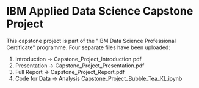 # IBM Applied Data Science Capstone Project
This capstone project is part of the "IBM Data Science Professional Certificate" programme. 
Four separate files have been uploaded:
1) Introduction -> Capstone_Project_Introduction.pdf
2) Presentation -> Capstone_Project_Presentation.pdf
3) Full Report -> Capstone_Project_Report.pdf
4) Code for Data -> Analysis Capstone_Project_Bubble_Tea_KL.ipynb
